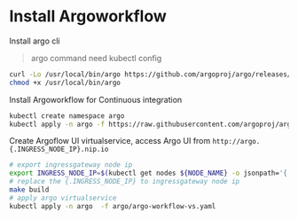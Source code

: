 # Install Argoworkflow

<!-- markdownlint-disable MD013 -->
Install argo cli

> argo command need kubectl config

```bash
curl -Lo /usr/local/bin/argo https://github.com/argoproj/argo/releases/download/v2.6.1/argo-linux-amd64
chmod +x /usr/local/bin/argo
```

Install Argoworkflow for Continuous integration

```bash
kubectl create namespace argo
kubectl apply -n argo -f https://raw.githubusercontent.com/argoproj/argo/v2.6.1/manifests/quick-start-mysql.yaml
```

Create Argoflow UI virtualservice, access Argo UI from `http://argo.{.INGRESS_NODE_IP}.nip.io`

```bash
# export ingressgateway node ip
export INGRESS_NODE_IP=$(kubectl get nodes ${NODE_NAME} -o jsonpath='{ .status.addresses[?(@.type=="InternalIP")].address }')
# replace the {.INGRESS_NODE_IP} to ingressgateway node ip
make build
# apply argo virtualservice
kubectl apply -n argo  -f argo/argo-workflow-vs.yaml
```
